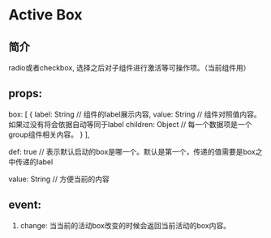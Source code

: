 # Active Box

## 简介
  radio或者checkbox, 选择之后对子组件进行激活等可操作项。（当前组件用）

## props:
  box: [
    {
      label: String // 组件的label展示内容,
      value: String // 组件对照值内容。如果过没有将会依据自动等同于label
      children: Object // 每一个数据项是一个group组件相关内容。
    }
  ],

  def: true // 表示默认启动的box是哪一个。默认是第一个，传递的值需要是box之中传递的label

  value: String // 方便当前的内容

## event:
  1. change: 当当前的活动box改变的时候会返回当前活动的box内容。